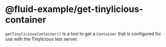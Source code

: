 # @fluid-example/get-tinylicious-container

`getTinyliciousContainer()` is a tool to get a `Container` that is configured for use with the Tinylicious test server.
